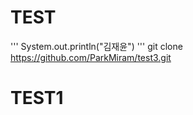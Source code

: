 # TEST 
'''
System.out.println("김재윤")
'''
git clone https://github.com/ParkMiram/test3.git

# TEST1
